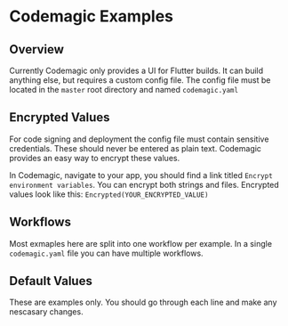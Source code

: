 # Codemagic Examples

## Overview

Currently Codemagic only provides a UI for Flutter builds. It can build anything else, but requires a custom config file. The config file must be located in the `master` root directory and named `codemagic.yaml`

## Encrypted Values

For code signing and deployment the config file must contain sensitive credentials. These should never be entered as plain text. Codemagic provides an easy way to encrypt these values.

In Codemagic, navigate to your app, you should find a link titled `Encrypt environment variables`. You can encrypt both strings and files. Encrypted values look like this: `Encrypted(YOUR_ENCRYPTED_VALUE)`

## Workflows

Most exmaples here are split into one workflow per example. In a single `codemagic.yaml` file you can have multiple workflows.

## Default Values

These are examples only. You should go through each line and make any nescasary changes.
